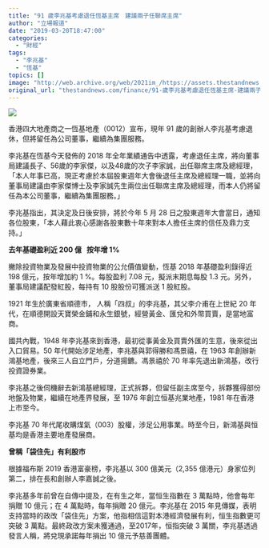 ```yaml
---
title: "91 歲李兆基考慮退任恆基主席　建議兩子任聯席主席"
author: "立場報道"
date: "2019-03-20T18:47:00"
categories:
  - "財經"
tags:
  - "李兆基"
  - "恆基"
topics: []
image: "http://web.archive.org/web/2021im_/https://assets.thestandnews.com/media/photos/li-15_1BYvH.png"
original_url: "thestandnews.com/finance/91-歲李兆基考慮退任恆基主席-建議兩子任聯席主席"
---
```

![](http://web.archive.org/web/2021im_/https://assets.thestandnews.com/media/photos/li-15_1BYvH.png)

香港四大地產商之一恆基地產（0012）宣布，現年 91 歲的創辦人李兆基考慮退休，但將留任為公司董事，繼續為集團服務。

李兆基在恆基今天發佈的 2018 年全年業績通告中透露，考慮退任主席，將向董事局建議長子、56歲的李家傑，以及48歲的次子李家誠，出任聯席主席及總經理，「本人年事已高，現正考慮於本屆股東週年大會後退任主席及總經理一職，並將向董事局建議由李家傑博士及李家誠先生兩位出任聯席主席及總經理，而本人仍將留任為本公司董事，繼續為集團服務。」

李兆基指出，其決定及日後安排，將於今年 5 月 28 日之股東週年大會當日，通知各位股東，「本人藉此衷心感謝各股東數十年來對本人擔任主席的信任及鼎力支持。」

**去年基礎盈利近 200 億   按年增 1%**

撇除投資物業及發展中投資物業的公允價值變動，恆基 2018 年基礎盈利錄得近 198 億元，按年增加約 1 %。每股盈利 7.08 元，擬派末期息每股 1.3 元。另外，董事局建議配發紅股，每持有 10 股股份可獲派送 1 股紅股。

1921 年生於廣東省順德市， 人稱「四叔」的李兆基，其父李介甫在上世紀 20 年代，在順德開設天寶榮金鋪和永生銀號，經營黃金、匯兌和外幣買賣，是當地富商。

國共內戰，1948 年李兆基來到香港，最初從事黃金及買賣外匯的生意，後來從出入口貿易。50 年代開始涉足地產，李兆基與郭得勝和馮景禧，在 1963 年創辦新鴻基地產，後來三人自立門戶，分道揚鑣。馮景禧於 70 年率先退出新鴻基，改行投資證券業。

李兆基之後伺機辭去新鴻基總經理，正式拆夥，但留任副主席至今，拆夥獲得部份地盤及物業，繼續在地產界發展，至 1976 年創立恒基兆業地產，1981 年在香港上市至今。

李兆基 70 年代尾收購煤氣（003）股權，涉足公用事業。時至今日，新鴻基與恒基均是香港主要地產發展商。

**曾稱「袋住先」有利股市**

根據福布斯 2019 香港富豪榜，李兆基以 300 億美元（2,355 億港元）身家位列第二，排在長和創辦人李嘉誠之後。

李兆基多年前曾在自傳中提及，在有生之年，當恒生指數在 3 萬點時，他會每年捐贈 10 億元；在 4 萬點時，每年捐贈 20 億元。李兆基在 2015 年見傳媒，表明支持當時的政改「袋住先」方案，他指相信這對本港經濟發展有利，恒生指數更可突破 3 萬點。最終政改方案未獲通過，至2017年，恒指突破 3 萬關，李兆基透過發言人稱，將兌現承諾每年捐出 10 億元予慈善團體。